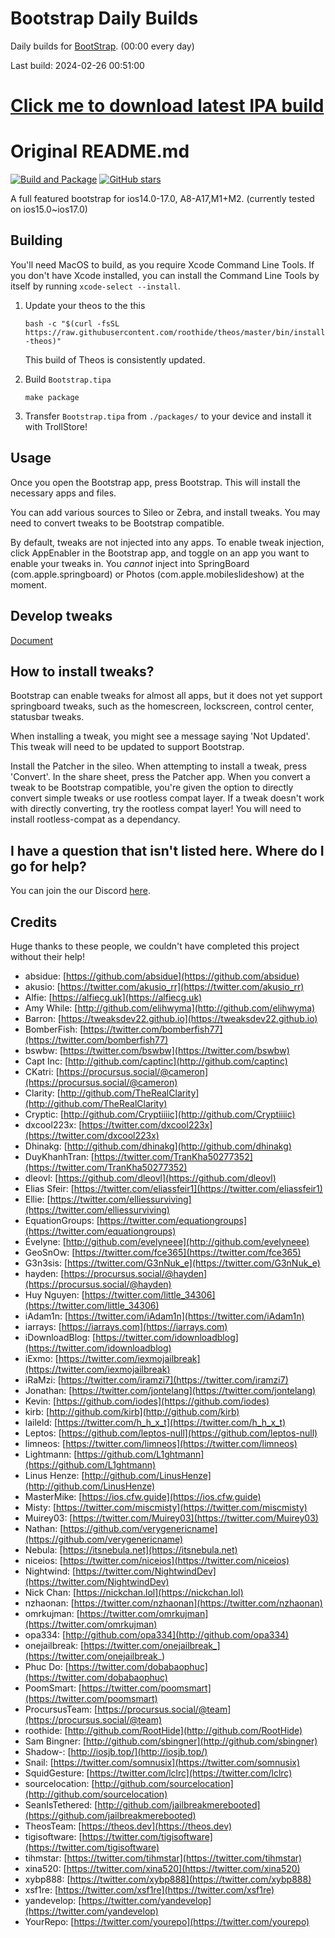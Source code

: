 # Bootstrap Daily Builds

Daily builds for [BootStrap](https://github.com/RootHide/Bootstrap).
(00:00 every day)


Last build: 2024-02-26 00:51:00

# [Click me to download latest IPA build](https://nightly.link/Zhou-Shilin/Bootstrap-Daily-ActionsBuilds/workflows/objective-c-xcode/main/Bootstrap.tipa.zip)

# Original README.md

[![Build and Package](https://github.com/RootHide/Bootstrap/actions/workflows/package.yml/badge.svg)](https://github.com/RootHide/Bootstrap/actions/workflows/package.yml)  [![GitHub stars](https://img.shields.io/github/stars/RootHide/Bootstrap?style=social)](https://github.com/RootHide/Bootstrap/stargazers)


A full featured bootstrap for ios14.0-17.0, A8-A17,M1+M2. (currently tested on ios15.0~ios17.0)

## Building

You'll need MacOS to build, as you require Xcode Command Line Tools. If you don't have Xcode installed, you can install the Command Line Tools by itself by running `xcode-select --install`.

 1. Update your theos to the this
    
    ```bash -c "$(curl -fsSL https://raw.githubusercontent.com/roothide/theos/master/bin/install-theos)"```
    
    This build of Theos is consistently updated.

 2. Build `Bootstrap.tipa`

    ```make package```

 3. Transfer `Bootstrap.tipa` from `./packages/` to your device and install it with TrollStore!

## Usage

Once you open the Bootstrap app, press Bootstrap. This will install the necessary apps and files.

You can add various sources to Sileo or Zebra, and install tweaks. You may need to convert tweaks to be Bootstrap compatible.

By default, tweaks are not injected into any apps. To enable tweak injection, click AppEnabler in the Bootstrap app, and toggle on an app you want to enable your tweaks in. You *cannot* inject into SpringBoard (com.apple.springboard) or Photos (com.apple.mobileslideshow) at the moment.

## Develop tweaks

[Document](https://github.com/RootHide/Developer)

## <a id="faq-convert" /> How to install tweaks?

Bootstrap can enable tweaks for almost all apps, but it does not yet support springboard tweaks, such as the homescreen, lockscreen, control center, statusbar tweaks.

When installing a tweak, you might see a message saying 'Not Updated'. This tweak will need to be updated to support Bootstrap.

Install the Patcher in the sileo. When attempting to install a tweak, press 'Convert'. In the share sheet, press the Patcher app. When you convert a tweak to be Bootstrap compatible, you're given the option to directly convert simple tweaks or use rootless compat layer. If a tweak doesn't work with directly converting, try the rootless compat layer! You will need to install rootless-compat as a dependancy.

## <a id="faq-discord" /> I have a question that isn't listed here. Where do I go for help?

You can join the our Discord [here](https://discord.com/invite/scqCkumAYp).

## Credits

Huge thanks to these people, we couldn't have completed this project without their help!

- absidue: [https://github.com/absidue](https://github.com/absidue)
- akusio: [https://twitter.com/akusio_rr](https://twitter.com/akusio_rr)
- Alfie: [https://alfiecg.uk](https://alfiecg.uk)
- Amy While: [http://github.com/elihwyma](http://github.com/elihwyma)
- Barron: [https://tweaksdev22.github.io](https://tweaksdev22.github.io)
- BomberFish: [https://twitter.com/bomberfish77](https://twitter.com/bomberfish77)
- bswbw: [https://twitter.com/bswbw](https://twitter.com/bswbw)
- Capt Inc: [http://github.com/captinc](http://github.com/captinc)
- CKatri: [https://procursus.social/@cameron](https://procursus.social/@cameron)
- Clarity: [http://github.com/TheRealClarity](http://github.com/TheRealClarity)
- Cryptic: [http://github.com/Cryptiiiic](http://github.com/Cryptiiiic)
- dxcool223x: [https://twitter.com/dxcool223x](https://twitter.com/dxcool223x)
- Dhinakg: [http://github.com/dhinakg](http://github.com/dhinakg)
- DuyKhanhTran: [https://twitter.com/TranKha50277352](https://twitter.com/TranKha50277352)
- dleovl: [https://github.com/dleovl](https://github.com/dleovl)
- Elias Sfeir: [https://twitter.com/eliassfeir1](https://twitter.com/eliassfeir1)
- Ellie: [https://twitter.com/elliessurviving](https://twitter.com/elliessurviving)
- EquationGroups: [https://twitter.com/equationgroups](https://twitter.com/equationgroups)
- Évelyne: [http://github.com/evelyneee](http://github.com/evelyneee)
- GeoSnOw: [https://twitter.com/fce365](https://twitter.com/fce365)
- G3n3sis: [https://twitter.com/G3nNuk_e](https://twitter.com/G3nNuk_e)
- hayden: [https://procursus.social/@hayden](https://procursus.social/@hayden)
- Huy Nguyen: [https://twitter.com/little_34306](https://twitter.com/little_34306)
- iAdam1n: [https://twitter.com/iAdam1n](https://twitter.com/iAdam1n)
- iarrays: [https://iarrays.com](https://iarrays.com)
- iDownloadBlog: [https://twitter.com/idownloadblog](https://twitter.com/idownloadblog)
- iExmo: [https://twitter.com/iexmojailbreak](https://twitter.com/iexmojailbreak)
- iRaMzi: [https://twitter.com/iramzi7](https://twitter.com/iramzi7)
- Jonathan: [https://twitter.com/jontelang](https://twitter.com/jontelang)
- Kevin: [https://github.com/iodes](https://github.com/iodes)
- kirb: [http://github.com/kirb](http://github.com/kirb)
- laileld: [https://twitter.com/h_h_x_t](https://twitter.com/h_h_x_t)
- Leptos: [https://github.com/leptos-null](https://github.com/leptos-null)
- limneos: [https://twitter.com/limneos](https://twitter.com/limneos)
- Lightmann: [https://github.com/L1ghtmann](https://github.com/L1ghtmann)
- Linus Henze: [http://github.com/LinusHenze](http://github.com/LinusHenze)
- MasterMike: [https://ios.cfw.guide](https://ios.cfw.guide)
- Misty: [https://twitter.com/miscmisty](https://twitter.com/miscmisty)
- Muirey03: [https://twitter.com/Muirey03](https://twitter.com/Muirey03)
- Nathan: [https://github.com/verygenericname](https://github.com/verygenericname)
- Nebula: [https://itsnebula.net](https://itsnebula.net)
- niceios: [https://twitter.com/niceios](https://twitter.com/niceios)
- Nightwind: [https://twitter.com/NightwindDev](https://twitter.com/NightwindDev)
- Nick Chan: [https://nickchan.lol](https://nickchan.lol)
- nzhaonan: [https://twitter.com/nzhaonan](https://twitter.com/nzhaonan)
- omrkujman: [https://twitter.com/omrkujman](https://twitter.com/omrkujman)
- opa334: [http://github.com/opa334](http://github.com/opa334)
- onejailbreak: [https://twitter.com/onejailbreak_](https://twitter.com/onejailbreak_)
- Phuc Do: [https://twitter.com/dobabaophuc](https://twitter.com/dobabaophuc)
- PoomSmart: [https://twitter.com/poomsmart](https://twitter.com/poomsmart)
- ProcursusTeam: [https://procursus.social/@team](https://procursus.social/@team)
- roothide: [http://github.com/RootHide](http://github.com/RootHide)
- Sam Bingner: [http://github.com/sbingner](http://github.com/sbingner)
- Shadow-: [http://iosjb.top/](http://iosjb.top/)
- Snail: [https://twitter.com/somnusix](https://twitter.com/somnusix)
- SquidGesture: [https://twitter.com/lclrc](https://twitter.com/lclrc)
- sourcelocation: [http://github.com/sourcelocation](http://github.com/sourcelocation)
- SeanIsTethered: [http://github.com/jailbreakmerebooted](https://github.com/jailbreakmerebooted)
- TheosTeam: [https://theos.dev](https://theos.dev)
- tigisoftware: [https://twitter.com/tigisoftware](https://twitter.com/tigisoftware)
- tihmstar: [https://twitter.com/tihmstar](https://twitter.com/tihmstar)
- xina520: [https://twitter.com/xina520](https://twitter.com/xina520)
- xybp888: [https://twitter.com/xybp888](https://twitter.com/xybp888)
- xsf1re: [https://twitter.com/xsf1re](https://twitter.com/xsf1re)
- yandevelop: [https://twitter.com/yandevelop](https://twitter.com/yandevelop)
- YourRepo: [https://twitter.com/yourepo](https://twitter.com/yourepo)
